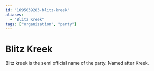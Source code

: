 ```yaml
---
id: "1695039283-blitz-kreek"
aliases:
  - "Blitz Kreek"
tags: ["organization", "party"]
---
```


# Blitz Kreek

Blitz kreek is the semi official name of the party. Named after Kreek.
